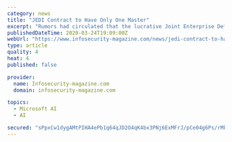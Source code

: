 ```yaml
---
category: news
title: "JEDI Contract to Have Only One Master"
excerpt: "Rumors had circulated that the lucrative Joint Enterprise Defense Infrastructure (JEDI) contract might be jointly awarded to Microsoft Azure and Amazon Web Services ... The planned change would allow the department to implement high-speed, AI-assisted Multi-Domain Operations and take advantage of emerging technologies. The JEDI mega-contract ..."
publishedDateTime: 2020-03-24T19:09:00Z
webUrl: "https://www.infosecurity-magazine.com/news/jedi-contract-to-have-only-one/"
type: article
quality: 4
heat: 4
published: false

provider:
  name: Infosecurity-magazine.com
  domain: infosecurity-magazine.com

topics:
  - Microsoft AI
  - AI

secured: "sPpxCw1dygAMtPIHA4ePb1q64qJD2O4qK4bx3PNj6ExMFrJ/pCe04g6Ps/rMk6nuuKqWYSO4F/alGWnAJVyztCHvW0v/Qz1dfQmSW5WscMiM2qYSTpHu8eYJ1RKm+pnGMwtr0g2dwPFw0uthr65Ohj/ov8MYhpEgWmnbBvYHJ6EaTwXvhef5iM3z7dmjFXMWd3g6INnIXsXUsegnG5VWg34HTout/K6uB+JggexkUiDOO+HM5TP8spHtd8EgvEJeOvVfKQMloidAUX+D1lbP+9SUTnZcOVXmCYGAKTgtvgyFCZAxJj0v0zYWPlYJFnJre28xXF8eUVQn5nch/dxjslgTLQxgx31Fc8NbtgFHu3er6nJlOvpmzRR6UXUJDQgIUkIxd4zLcVjkrofMdrmFrVcl5Bza5LilSLhinmSqaTynv/pQrs8oNvkt9hR1sME9mx+IBQDxEIz6rK1EJW/yi/FbqOvA8PJ4zehHp/gYsHU=;Nw3osE+kRQPhktRcjQeKTg=="
---
```



